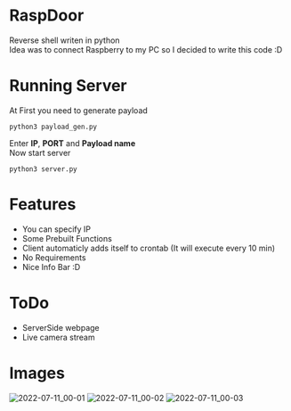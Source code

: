 # RaspDoor
Reverse shell writen in python<br>
Idea was to connect Raspberry to my PC so I decided to write this code :D <br>

# Running Server
At First you need to generate payload
```
python3 payload_gen.py
```
Enter __IP__, __PORT__ and __Payload name__ <br>
Now start server
```
python3 server.py
```

# Features
- You can specify IP
- Some Prebuilt Functions
- Client automaticly adds itself to crontab (It will execute every 10 min)
- No Requirements
- Nice Info Bar :D

# ToDo
- ServerSide webpage
- Live camera stream

# Images
![2022-07-11_00-01](https://user-images.githubusercontent.com/37780087/178161303-3373c37f-235e-4b74-8875-866545f7bcf2.png)
![2022-07-11_00-02](https://user-images.githubusercontent.com/37780087/178161305-b3596f87-30f4-411e-8bfd-97f084f17b1d.png)
![2022-07-11_00-03](https://user-images.githubusercontent.com/37780087/178161306-53892d3c-e54c-41dd-bc3f-7cf4fb6f7348.png)




